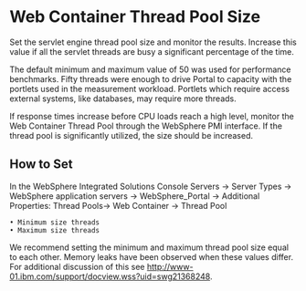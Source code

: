 # Web Container Thread Pool Size

Set the servlet engine thread pool size and monitor the results. Increase this value if all the servlet
threads are busy a significant percentage of the time.

The default minimum and maximum value of 50 was used for performance benchmarks. Fifty threads
were enough to drive Portal to capacity with the portlets used in the measurement workload. Portlets
which require access external systems, like databases, may require more threads.

If response times increase before CPU loads reach a high level, monitor the Web Container Thread Pool
through the WebSphere PMI interface. If the thread pool is significantly utilized, the size should be
increased.

## How to Set

In the WebSphere Integrated Solutions Console
Servers → Server Types → WebSphere application servers → WebSphere_Portal → Additional Properties:
Thread Pools→ Web Container → Thread Pool

    • Minimum size threads
    • Maximum size threads

We recommend setting the minimum and maximum thread pool size equal to each other. Memory leaks have been observed when these values differ. For additional discussion of this see http://www-01.ibm.com/support/docview.wss?uid=swg21368248.